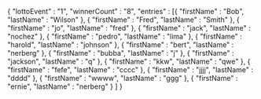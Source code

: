 {
	"lottoEvent" : "1",
	"winnerCount" : "8",
	"entries" : [{
			"firstName" : "Bob",
			"lastName" : "Wilson"
		}, {
			"firstName" : "Fred",
			"lastName" : "Smith"
		}, {
			"firstName" : "jo",
			"lastName" : "fred"
		}, {
			"firstName" : "jack",
			"lastName" : "nochez"
		}, {
			"firstName" : "pedro",
			"lastName" : "lima"
		}, {
			"firstName" : "harold",
			"lastName" : "johnson"
		}, {
			"firstName" : "bert",
			"lastName" : "nerberg"
		}, {
			"firstName" : "bubba",
			"lastName" : "j"
		}, {
			"firstName" : "jackson",
			"lastName" : "q"
		}, {
			"firstName" : "kkw",
			"lastName" : "qwe"
		}, {
			"firstName" : "fefe",
			"lastName" : "cccc"
		}, {
			"firstName" : "jjjj",
			"lastName" : "dddd"
		}, {
			"firstName" : "wwww",
			"lastName" : "ggg"
		}, {
			"firstName" : "ernie",
			"lastName" : "nerberg"
		}
	]
}

